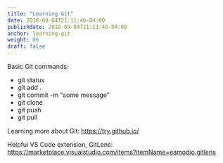 ```yaml
---
title: "Learning Git"
date: 2018-09-04T21:11:46-04:00
publishdate: 2018-09-04T21:11:46-04:00
anchor: learning-git
weight: 06
draft: false
---
```


Basic Git commands:

* git status
* git add .
* git commit -m "some message"
* git clone
* git push
* git pull

Learning more about Git: https://try.github.io/

Helpful VS Code extension, GitLens: https://marketplace.visualstudio.com/items?itemName=eamodio.gitlens
